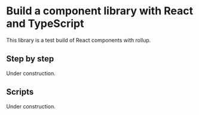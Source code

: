 # Build a component library with React and TypeScript

This library is a test build of React components with rollup.

## Step by step

Under construction.

## Scripts

Under construction.